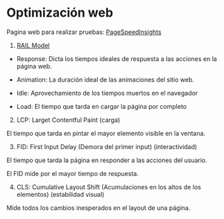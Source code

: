 # Optimización web

Pagina web para realizar pruebas: [PageSpeedInsights](https://pagespeed.web.dev/?hl=es)

1. [RAIL Model](https://web.dev/articles/rail?hl=es-419)

- Response: Dicta los tiempos ideales de respuesta a las acciones en la página web. 

- Animation: La duración ideal de las animaciones del sitio web. 

- Idle: Aprovechamiento de los tiempos muertos en el navegador 

- Load: El tiempo que tarda en cargar la página por completo

2. LCP: Larget Contentful Paint
(carga)

El tiempo que tarda en pintar el mayor elemento visible en la ventana.

3. FID: First Input Delay (Demora del primer input)
(interactividad)

El tiempo que tarda la página en responder a las acciones del usuario.

El FID mide por el mayor tiempo de respuesta.

4. CLS: Cumulative Layout Shift (Acumulaciones en los altos de los elementos)
(estabilidad visual)

Mide todos los cambios inesperados en el layout de una página.